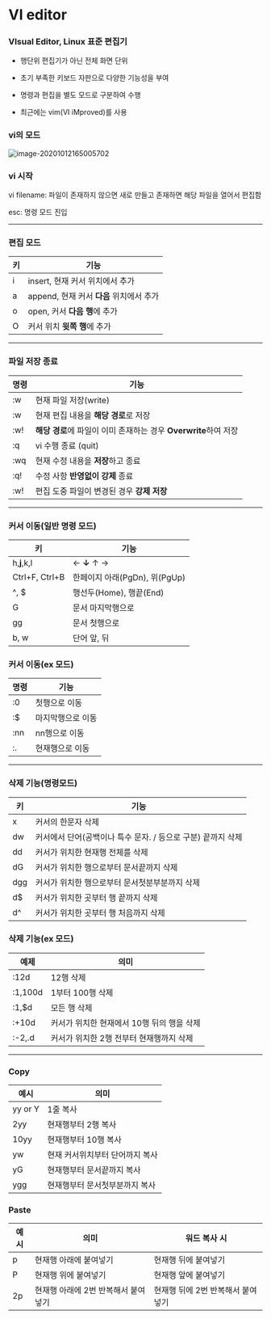# VI editor

### VIsual Editor, Linux 표준 편집기

- 행단위 편집기가 아닌 전체 화면 단위

- 초기 부족한 키보드 자판으로 다양한 기능성을 부여

- 명령과 편집을 별도 모드로 구분하여 수행

- 최근에는 vim(VI iMproved)를 사용

### vi의 모드

![image-20201012165005702](C:\Users\Jueun\AppData\Roaming\Typora\typora-user-images\image-20201012165005702.png)

### vi 시작

vi filename:  파일이 존재하지 않으면 새로 만들고 존재하면 해당 파일을 열어서 편집함

esc: 명령 모드 진입

------

### 편집 모드

| 키   | 기능                                     |
| ---- | ---------------------------------------- |
| i    | insert, 현재 커서 위치에서 추가          |
| a    | append, 현재 커서 **다음** 위치에서 추가 |
| o    | open, 커서 **다음 행**에 추가            |
| O    | 커서 위치 **윗쪽 행**에 추가             |



------

### 파일 저장 종료

| 명령       | 기능                                                         |
| ---------- | ------------------------------------------------------------ |
| :w         | 현재 파일 저장(write)                                        |
| :w <path>  | 현재 편집 내용을 **해당 경로**로 저장                        |
| :w! <path> | **해당 경로**에 파일이 이미 존재하는 경우 **Overwrite**하여 저장 |
| :q         | vi 수행 종료 (quit)                                          |
| :wq        | 현재 수정 내용을 **저장**하고 종료                           |
| :q!        | 수정 사항 **반영없이 강제** 종료                             |
| :w!        | 편집 도중 파일이 변경된 경우 **강제 저장**                   |



------

### 커서 이동(일반 명령 모드)

| 키             | 기능                          |
| -------------- | ----------------------------- |
| h,**j**,k,l    | ← **↓** ↑ →                   |
| Ctrl+F, Ctrl+B | 한페이지 아래(PgDn), 위(PgUp) |
| ^, $           | 행선두(Home), 행끝(End)       |
| G              | 문서 마지막행으로             |
| gg             | 문서 첫행으로                 |
| b, w           | 단어 앞, 뒤                   |

### 커서 이동(ex 모드)

| 명령 | 기능              |
| ---- | ----------------- |
| :0   | 첫행으로 이동     |
| :$   | 마지막행으로 이동 |
| :nn  | nn행으로 이동     |
| :.   | 현재행으로 이동   |



------

### 삭제 기능(명령모드)

| 키   | 기능                                                         |
| ---- | ------------------------------------------------------------ |
| x    | 커서의 한문자 삭제                                           |
| dw   | 커서에서 단어(공백이나 특수 문자. / 등으로 구분) 끝까지 삭제 |
| dd   | 커서가 위치한 현재행 전체를 삭제                             |
| dG   | 커서가 위치한 행으로부터 문서끝까지 삭제                     |
| dgg  | 커서가 위치한 행으로부터 문서첫분부분까지 삭제               |
| d$   | 커서가 위치한 곳부터 행 끝까지 삭제                          |
| d^   | 커서가 위치한 곳부터 행 처음까지 삭제                        |

### 삭제 기능(ex 모드)

| 예제    | 의미                                       |
| ------- | ------------------------------------------ |
| :12d    | 12행 삭제                                  |
| :1,100d | 1부터 100행 삭제                           |
| :1,$d   | 모든 행 삭제                               |
| :+10d   | 커서가 위치한 현재에서 10행 뒤의 행을 삭제 |
| :-2,.d  | 커서가 위치한 2행 전부터 현재행까지 삭제   |



------

### Copy

| 예시    | 의미                            |
| ------- | ------------------------------- |
| yy or Y | 1줄 복사                        |
| 2yy     | 현재행부터 2행 복사             |
| 10yy    | 현재행부터 10행 복사            |
| yw      | 현재 커서위치부터 단어까지 복사 |
| yG      | 현재행부터 문서끝까지 복사      |
| ygg     | 현재행부터 문서첫부분까지 복사  |

### Paste

| 예시 | 의미                                 | 워드 복사 시                       |
| ---- | ------------------------------------ | ---------------------------------- |
| p    | 현재행 아래에 붙여넣기               | 현재행 뒤에 붙여넣기               |
| P    | 현재행 위에 붙여넣기                 | 현재행 앞에 붙여넣기               |
| 2p   | 현재행 아래에 2번 반복해서 붙여 넣기 | 현재행 뒤에 2번 반복해서 붙여 넣기 |

